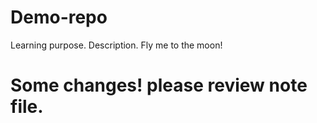# Demo-repo
Learning purpose.
Description.
Fly me to the moon!
# Some changes! please review note file.